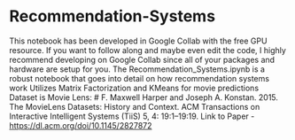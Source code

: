 # Recommendation-Systems
This notebook has been developed in Google Collab with the free GPU resource. If you want to follow along and maybe even edit the code, I highly recommend developing on Google Collab since all of your packages and hardware are setup for you.
The Recommendation_Systems.ipynb is a robust notebook that goes into detail on how recommendation systems work
Utilizes Matrix Factorization and KMeans for movie predictions
Dataset is Movie Lens: # F. Maxwell Harper and Joseph A. Konstan. 2015. The MovieLens Datasets: History and Context. ACM Transactions on Interactive Intelligent Systems (TiiS) 5, 4: 19:1–19:19. Link to Paper - https://dl.acm.org/doi/10.1145/2827872
